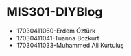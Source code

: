 # MIS301-DIYBlog
- 17030411060-Erdem Öztürk
- 17030411041-Tuanna Bozkurt
- 17030411033-Muhammed Ali Kurtuluş
